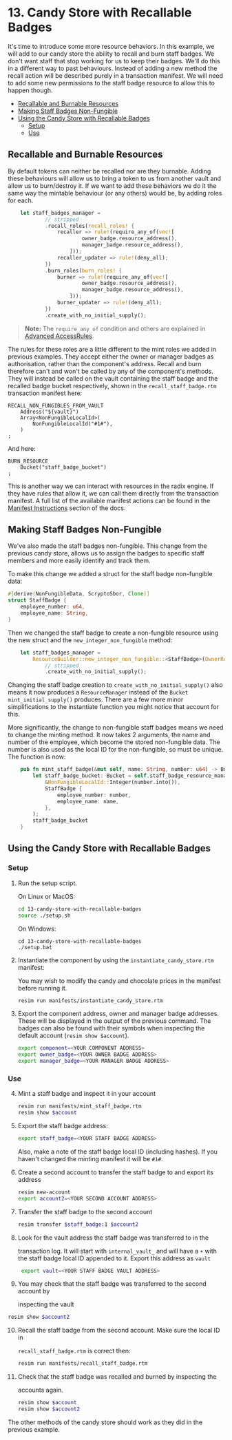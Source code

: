 # 13. Candy Store with Recallable Badges

It's time to introduce some more resource behaviors. In this example, we will
add to our candy store the ability to recall and burn staff badges. We don't
want staff that stop working for us to keep their badges. We'll do this in a
different way to past behaviours. Instead of adding a new method the recall
action will be described purely in a transaction manifest. We will need to add
some new permissions to the staff badge resource to allow this to happen though.

- [Recallable and Burnable Resources](#recallable-and-burnable-resources)
- [Making Staff Badges Non-Fungible](#making-staff-badges-non-fungible)
- [Using the Candy Store with Recallable Badges](#using-the-candy-store-with-recallable-badges)
  - [Setup](#setup)
  - [Use](#use)

## Recallable and Burnable Resources

By default tokens can neither be recalled nor are they burnable. Adding these
behaviours will allow us to bring a token to us from another vault and allow us
to burn/destroy it. If we want to add these behaviors we do it the same way the
mintable behaviour (or any others) would be, by adding roles for each.

```rust
    let staff_badges_manager =
            // stripped
            .recall_roles(recall_roles! {
                recaller => rule!(require_any_of(vec![
                        owner_badge.resource_address(),
                        manager_badge.resource_address(),
                    ]));
                recaller_updater => rule!(deny_all);
            })
            .burn_roles(burn_roles! {
                burner => rule!(require_any_of(vec![
                        owner_badge.resource_address(),
                        manager_badge.resource_address(),
                    ]));
                burner_updater => rule!(deny_all);
            })
            .create_with_no_initial_supply();
```

> **Note:** The `require_any_of` condition and others are explained in
> [Advanced AccessRules](https://docs.radixdlt.com/docs/advanced-accessrules).

The rules for these roles are a little different to the mint roles we added in
previous examples. They accept either the owner or manager badges as
authorisation, rather than the component's address. Recall and burn therefore
can't and won't be called by any of the component's methods. They will instead
be called on the vault containing the staff badge and the recalled badge bucket
respectively, shown in the `recall_staff_badge.rtm` transaction manifest here:

```
RECALL_NON_FUNGIBLES_FROM_VAULT
    Address("${vault}")
    Array<NonFungibleLocalId>(
        NonFungibleLocalId("#1#"),
    )
;
```

And here:

```
BURN_RESOURCE
    Bucket("staff_badge_bucket")
;
```

This is another way we can interact with resources in the radix engine. If they
have rules that allow it, we can call them directly from the transaction
manifest. A full list of the available manifest actions can be found in the
[Manifest Instructions](https://docs.radixdlt.com/v1/docs/manifest-instructions)
section of the docs.

## Making Staff Badges Non-Fungible

We've also made the staff badges non-fungible. This change from the previous
candy store, allows us to assign the badges to specific staff members and more
easily identify and track them.

To make this change we added a struct for the staff badge non-fungible data:

```rust
#[derive(NonFungibleData, ScryptoSbor, Clone)]
struct StaffBadge {
    employee_number: u64,
    employee_name: String,
}
```

Then we changed the staff badge to create a non-fungible resource using the new
struct and the `new_integer_non_fungible` method:

```rust
    let staff_badges_manager =
        ResourceBuilder::new_integer_non_fungible::<StaffBadge>(OwnerRole::None)
            // stripped
            .create_with_no_initial_supply();
```

Changing the staff badge creation to `create_with_no_initial_supply()` also
means it now produces a `ResourceManager` instead of the `Bucket`
`mint_initial_supply()` produces. There are a few more minor simplifications to
the instantiate function you might notice that account for this.

More significantly, the change to non-fungible staff badges means we need to
change the minting method. It now takes 2 arguments, the name and number of the
employee, which become the stored non-fungible data. The number is also used as
the local ID for the non-fungible, so must be unique. The function is now:

```rust
    pub fn mint_staff_badge(&mut self, name: String, number: u64) -> Bucket {
        let staff_badge_bucket: Bucket = self.staff_badge_resource_manager.mint_non_fungible(
            &NonFungibleLocalId::Integer(number.into()),
            StaffBadge {
                employee_number: number,
                employee_name: name,
            },
        );
        staff_badge_bucket
    }
```

## Using the Candy Store with Recallable Badges

### Setup

1. Run the setup script.

   On Linux or MacOS:

   ```sh
   cd 13-candy-store-with-recallable-badges
   source ./setup.sh
   ```

   On Windows:

   ```dos
   cd 13-candy-store-with-recallable-badges
   ./setup.bat
   ```

2. Instantiate the component by using the `instantiate_candy_store.rtm`
   manifest:

   You may wish to modify the candy and chocolate prices in the manifest before
   running it.

   ```sh
   resim run manifests/instantiate_candy_store.rtm
   ```

3. Export the component address, owner and manager badge addresses. These will
   be displayed in the output of the previous command. The badges can also be
   found with their symbols when inspecting the default account
   (`resim show $account`).

   ```sh
   export component=<YOUR COMPONENT ADDRESS>
   export owner_badge=<YOUR OWNER BADGE ADDRESS>
   export manager_badge=<YOUR MANAGER BADGE ADDRESS>
   ```

### Use

4. Mint a staff badge and inspect it in your account

   ```sh
   resim run manifests/mint_staff_badge.rtm
   resim show $account
   ```

5. Export the staff badge address:

   ```sh
   export staff_badge=<YOUR STAFF BADGE ADDRESS>
   ```

   Also, make a note of the staff badge local ID (including hashes). If you
   haven't changed the minting manifest it will be `#1#`.

6. Create a second account to transfer the staff badge to and export its address

   ```sh
   resim new-account
   export account2=<YOUR SECOND ACCOUNT ADDRESS>
   ```

7. Transfer the staff badge to the second account

   ```sh
   resim transfer $staff_badge:1 $account2
   ```

8. Look for the vault address the staff badge was transferred to in the

   transaction log. It will start with `internal_vault_` and will have a `+`
   with the staff badge local ID appended to it. Export this address as `vault`

   ```sh
    export vault=<YOUR STAFF BADGE VAULT ADDRESS>
   ```

9. You may check that the staff badge was transferred to the second account by

   inspecting the vault

```sh
resim show $account2
```

10. Recall the staff badge from the second account. Make sure the local ID in

    `recall_staff_badge.rtm` is correct then:

    ```sh
    resim run manifests/recall_staff_badge.rtm
    ```

11. Check that the staff badge was recalled and burned by inspecting the

    accounts again.

    ```sh
    resim show $account
    resim show $account2
    ```

The other methods of the candy store should work as they did in the previous
example.
